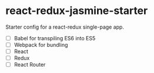 # react-redux-jasmine-starter

Starter config for a react-redux single-page app.

- [ ] Babel for transpiling ES6 into ES5
- [ ] Webpack for bundling
- [ ] React
- [ ] Redux
- [ ] React Router 
